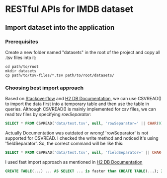 # RESTful APIs for IMDB dataset

## Import dataset into the application
### Prerequisites
Create a new folder named "datasets" in the root of the project and copy all .tsv files into it:
```shell
cd path/to/root
mkdir datasets
cp path/to/tsv-files/*.tsv path/to/root/datasets/
```

### Choosing best import approach
Based on [Stackoverflow](https://stackoverflow.com/questions/72505609/how-to-import-huge-tsv-file-into-h2-in-memory-database-with-spring-boot) and [H2 DB Documentation](https://www.h2database.com/html/functions.html#csvread),
 we can use CSVREAD() to import the data first into a temporary table and then use the table in queries. Although CSVREAD() is mainly implemented for csv files, we can read tsv files by specifying *rowSeparator*:
```SQL
SELECT * FROM CSVREAD('data/test.tsv', null, 'rowSeparator=' || CHAR(9));
```
Actually Documentation was outdated or wrong! 'rowSeparator' is not supported for CSVREAD. I checked the write method and noticed it's using 'fieldSeparator'. So, the correct command will be like this:
```SQL
SELECT * FROM CSVREAD('data/test.tsv', null, 'fieldSeparator=' || CHAR(9));
```

I used fast import approach as mentioned in [H2 DB Documentation](https://h2database.com/html/performance.html#fast_import)
```SQL
CREATE TABLE(...) ... AS SELECT ... is faster than CREATE TABLE(...); INSERT INTO ... SELECT ...
```